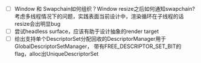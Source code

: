 - [ ] Window 和 Swapchain如何组织？Window resize之后如何通知swapchain?考虑多线程情况下的问题，实践表面当前设计中，渲染循环在子线程的话resize会出明显bug
- [ ] 尝试headless surface，应该有助于设计抽象的render target
- [ ] 给出支持单个DescriptorSet分配回收的DescriptorManager用于GlobalDescriptorSetManager，
        带有FREE_DESCRIPTOR_SET_BIT的flag，alloc出UniqueDescriptorSet